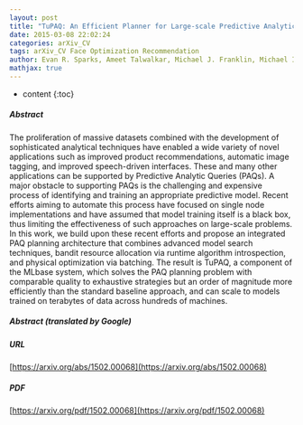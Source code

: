 ```yaml
---
layout: post
title: "TuPAQ: An Efficient Planner for Large-scale Predictive Analytic Queries"
date: 2015-03-08 22:02:24
categories: arXiv_CV
tags: arXiv_CV Face Optimization Recommendation
author: Evan R. Sparks, Ameet Talwalkar, Michael J. Franklin, Michael I. Jordan, Tim Kraska
mathjax: true
---
```


* content
{:toc}

##### Abstract
The proliferation of massive datasets combined with the development of sophisticated analytical techniques have enabled a wide variety of novel applications such as improved product recommendations, automatic image tagging, and improved speech-driven interfaces. These and many other applications can be supported by Predictive Analytic Queries (PAQs). A major obstacle to supporting PAQs is the challenging and expensive process of identifying and training an appropriate predictive model. Recent efforts aiming to automate this process have focused on single node implementations and have assumed that model training itself is a black box, thus limiting the effectiveness of such approaches on large-scale problems. In this work, we build upon these recent efforts and propose an integrated PAQ planning architecture that combines advanced model search techniques, bandit resource allocation via runtime algorithm introspection, and physical optimization via batching. The result is TuPAQ, a component of the MLbase system, which solves the PAQ planning problem with comparable quality to exhaustive strategies but an order of magnitude more efficiently than the standard baseline approach, and can scale to models trained on terabytes of data across hundreds of machines.

##### Abstract (translated by Google)


##### URL
[https://arxiv.org/abs/1502.00068](https://arxiv.org/abs/1502.00068)

##### PDF
[https://arxiv.org/pdf/1502.00068](https://arxiv.org/pdf/1502.00068)

